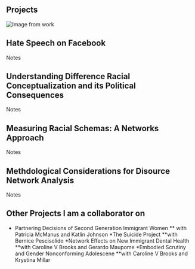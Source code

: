 Projects
---

![Image from work](https://hartmannbs.github.io/sociology/img/ideological_alignment.jpeg)

## Hate Speech on Facebook ##
Notes

## Understanding Difference Racial Conceptualization and its Political Consequences ##
Notes 

## Measuring Racial Schemas: A Networks Approach ##
Notes

## Methdological Considerations for Disource Network Analysis ##
Notes 

## Other Projects I am a collaborator on ##
* Partnering Decisions of Second Generation Immigrant Women 
** with Patricia McManus and Katlin Johnson 
*The Suicide Project 
**with Bernice Pescisolido 
*Network Effects on New Immigrant Dental Health 
**with Caroline V Brooks and Gerardo Maupome 
*Embodied Scrutiny and Gender Nonconforming Adolescene
**with Caroline V Brooks and Krystina Millar 


